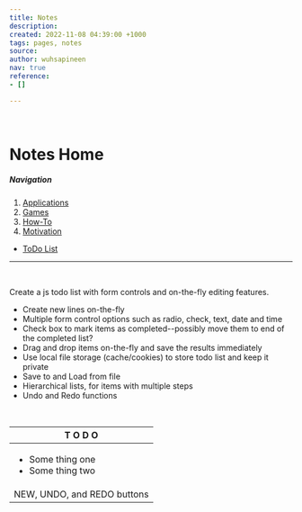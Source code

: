 ```yaml
---
title: Notes
description: 
created: 2022-11-08 04:39:00 +1000
tags: pages, notes
source: 
author: wuhsapineen
nav: true
reference:
- []

---
```

<br />

# Notes Home

##### Navigation

1.  [Applications][1]
1.  [Games][2]
1.  [How-To][3]
1.  [Motivation][4]
-   [ToDo List][*]

---
<br />

Create a js todo list with form controls and on-the-fly editing features.
-   Create new lines on-the-fly
-   Multiple form control options such as radio, check, text, date and time
-   Check box to mark items as completed--possibly move them to end of the completed list?
-   Drag and drop items on-the-fly and save the results immediately
-   Use local file storage (cache/cookies) to store todo list and keep it private
-   Save to and Load from file
-   Hierarchical lists, for items with multiple steps
-   Undo and Redo functions

<br />

| T O D O |
| --- |
| <div id="todolist"><ul><li>Some thing one</li><li>Some thing two</li></ul></div> |
| NEW, UNDO, and REDO buttons |

<!-- reference-links -->
[1]: apps.md
[2]: games/index.md
[3]: how-to.md
[4]: general/motivation.md
[*]: #todolist

<!-- endreference-links -->